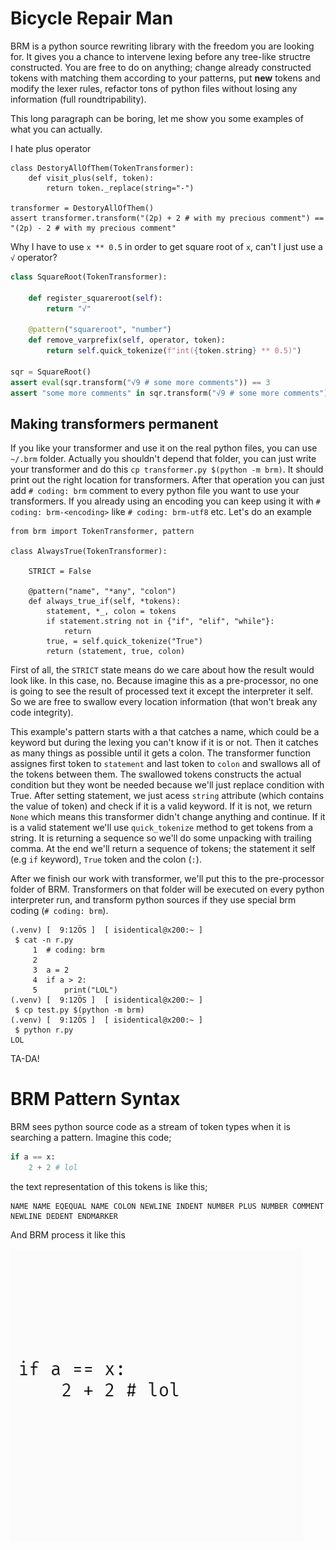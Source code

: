# Bicycle Repair Man
BRM is a python source rewriting library with the freedom you are looking for. It gives you a chance to intervene lexing before any tree-like structre constructed. You are free to do on anything; change already constructed tokens with matching them according to your patterns, put **new** tokens and modify the lexer rules, refactor tons of python files without losing any information (full roundtripability).


This long paragraph can be boring, let me show you some examples of what you can actually.


I hate plus operator
```
class DestoryAllOfThem(TokenTransformer):
    def visit_plus(self, token):
        return token._replace(string="-")

transformer = DestoryAllOfThem()
assert transformer.transform("(2p) + 2 # with my precious comment") == "(2p) - 2 # with my precious comment"
```

Why I have to use `x ** 0.5` in order to get square root of `x`, can't I just use a `√` operator?
```py
class SquareRoot(TokenTransformer):

    def register_squareroot(self):
        return "√"

    @pattern("squareroot", "number")
    def remove_varprefix(self, operator, token):
        return self.quick_tokenize(f"int({token.string} ** 0.5)")

sqr = SquareRoot()
assert eval(sqr.transform("√9 # some more comments")) == 3
assert "some more comments" in sqr.transform("√9 # some more comments")
```

## Making transformers permanent
If you like your transformer and use it on the real python files, you can use `~/.brm` folder. Actually you shouldn't depend that folder, you can just write your transformer and do this `cp transformer.py $(python -m brm)`. It should print out the right location for transformers. After that operation you can just add `# coding: brm` comment to every python file you want to use your transformers. If you already using an encoding you can keep using it with `# coding: brm-<encoding>` like `# coding: brm-utf8` etc. Let's do an example

```
from brm import TokenTransformer, pattern

class AlwaysTrue(TokenTransformer):

    STRICT = False

    @pattern("name", "*any", "colon")
    def always_true_if(self, *tokens):
        statement, *_, colon = tokens
        if statement.string not in {"if", "elif", "while"}:
            return
        true, = self.quick_tokenize("True")
        return (statement, true, colon)

```
First of all, the `STRICT` state means do we care about how the result would look like. In this case, no. Because imagine this as a pre-processor, no one is going to see the result of processed text it except the interpreter it self. So we are free to swallow every location information (that won't break any code integrity).


This example's pattern starts with a  that catches a name, which could be a keyword but during the lexing you can't know if it is or not. Then it catches as many things as possible until it gets a colon. The transformer function assignes first token to `statement` and last token to `colon` and swallows all of the tokens between them. The swallowed tokens constructs the actual condition but they wont be needed because we'll just replace condition with True. After setting statement, we just acess `string` attribute (which contains the value of token) and check if it is a valid keyword. If it is not, we return `None` which means this transformer didn't change anything and continue. If it is a valid statement we'll use `quick_tokenize` method to get tokens from a string. It is returning a sequence so we'll do some unpacking with trailing comma. At the end we'll return a sequence of tokens; the statement it self (e.g `if` keyword), `True` token and the colon (`:`).


After we finish our work with transformer, we'll put this to the pre-processor folder of BRM. Transformers on that folder will be executed on every python interpreter run, and transform python sources if they use special brm coding (`# coding: brm`).

```
(.venv) [  9:12ÖS ]  [ isidentical@x200:~ ]
 $ cat -n r.py
     1  # coding: brm
     2
     3  a = 2
     4  if a > 2:
     5      print("LOL")
(.venv) [  9:12ÖS ]  [ isidentical@x200:~ ]
 $ cp test.py $(python -m brm)
(.venv) [  9:12ÖS ]  [ isidentical@x200:~ ]
 $ python r.py
LOL
```

TA-DA!

# BRM Pattern Syntax
BRM sees python source code as a stream of token types when it is searching a pattern. Imagine this code;
```py
if a == x:
    2 + 2 # lol
```
the text representation of this tokens is like this;
```
NAME NAME EQEQUAL NAME COLON NEWLINE INDENT NUMBER PLUS NUMBER COMMENT NEWLINE DEDENT ENDMARKER
```
And BRM process it like this


![brm pattern show gif](docs/pattern.gif)
